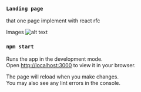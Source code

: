 ### `Landing page`
that one page implement with react rfc

Images
![alt text](https://github.com/AmirHosein-Zare/Dashboard/blob/master/image/1.jpg?raw=true)


### `npm start`

Runs the app in the development mode.\
Open [http://localhost:3000](http://localhost:3000) to view it in your browser.

The page will reload when you make changes.\
You may also see any lint errors in the console.



